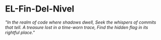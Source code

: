 # EL-Fin-Del-Nivel

_"In the realm of code where shadows dwell,
Seek the whispers of commits that tell.
A treasure lost in a time-worn trace,
Find the hidden flag in its rightful place."_
